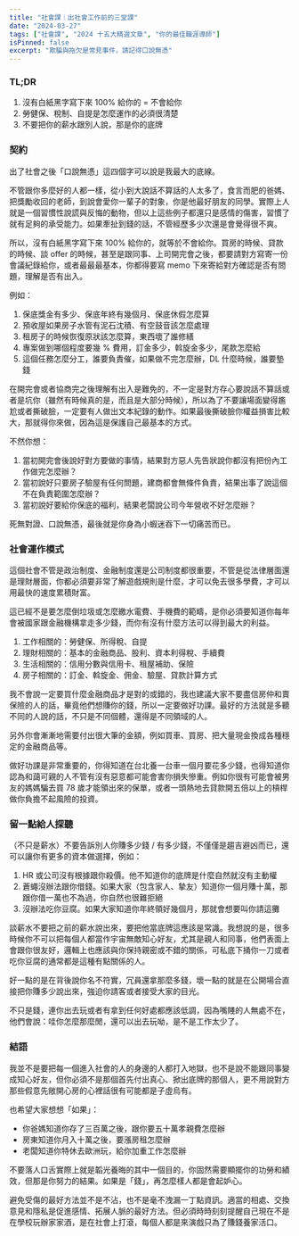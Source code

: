 ```yaml
---
title: "社會課｜出社會工作前的三堂課"
date: "2024-03-27"
tags: ["社會課", "2024 十五大精選文章", "你的最佳職涯導師"]
isPinned: false
excerpt: "欺騙與拖欠是常見事件，請記得口說無憑"
---
```


### TL;DR
1. 沒有白紙黑字寫下來 100% 給你的 = 不會給你
2. 勞健保、稅制、自提是怎麼運作的必須很清楚
3. 不要把你的薪水跟別人說，那是你的底牌

### 契約
出了社會之後「口說無憑」這四個字可以說是我最大的底線。

不管跟你多麼好的人都一樣，從小到大說話不算話的人太多了，食言而肥的爸媽、把獎勵收回的老師，到說會愛你一輩子的對象，你是他最好朋友的同學。實際上人就是一個習慣性說謊與反悔的動物，但以上這些例子都還只是感情的傷害，習慣了就有足夠的承受能力。如果牽扯到錢的話，不管經歷多少次還是會覺得很不爽。

所以，沒有白紙黑字寫下來 100% 給你的，就等於不會給你。買房的時候、貸款的時候、談 offer 的時候，甚至是跟同事、上司開完會之後，都要請對方寫寄一份會議紀錄給你，或者最最最基本，你都得要寫 memo 下來寄給對方確認是否有問題，理解是否有出入。

例如：
1. 保底獎金有多少、保底年終有幾個月、保底休假怎麼算
1. 預收屋如果房子水管有泥石沈積、有空鼓音該怎麼處理
1. 租房子的時候恢復原狀該怎麼算，東西壞了誰修繕
1. 專案做到哪個程度要幾 % 費用，訂金多少，斡旋金多少，尾款怎麼給
1. 這個任務怎麼分工，誰要負責催，如果做不完怎麼辦，DL 什麼時候，誰要墊錢

在開完會或者協商完之後理解有出入是難免的，不一定是對方存心要說話不算話或者是坑你（雖然有時候真的是，而且是大部分時候），所以為了不要讓場面變得尷尬或者撕破臉，一定要有人做出文本紀錄的動作。如果最後撕破臉你權益損害比較大，那就得你來做，因為這是保護自己最基本的方式。

不然你想：

1. 當初開完會後說好對方要做的事情，結果對方惡人先告狀說你都沒有把份內工作做完怎麼辦？
1. 當初說好只要房子驗屋有任何問題，建商都會無條件負責，結果出事了說這個不在負責範圍怎麼辦？
1. 當初說好要給你保底的福利，結果老闆說公司今年營收不好怎麼辦？

死無對證、口說無憑，最後就是你身為小蝦迷吞下一切痛苦而已。

### 社會運作模式
這個社會不管是政治制度、金融制度還是公司制度都很重要，不管是從法律層面還是理財層面，你都必須要非常了解遊戲規則是什麼，才可以免去很多學費，才可以用最快的速度累積財富。

這已經不是要怎麼倒垃圾或怎麼繳水電費、手機費的範疇，是你必須要知道你每年會被國家跟金融機構拿走多少錢，而你有沒有什麼方法可以得到最大的利益。

1. 工作相關的：勞健保、所得稅、自提
1. 理財相關的：基本的金融商品、股利、資本利得稅、手續費
1. 生活相關的：信用分數與信用卡、租屋補助、保險
1. 房子相關的：訂金、斡旋金、佣金、驗屋、貸款計算方式

我不會說一定要買什麼金融商品才是對的或錯的，我也建議大家不要盡信房仲和賣保險的人的話，畢竟他們想賺你的錢，所以一定要做好功課。最好的方法就是多聽不同的人說的話，不只是不同個體，還得是不同領域的人。

另外你會漸漸地需要付出很大筆的金額，例如買車、買房、把大量現金換成各種穩定的金融商品等。

做好功課是非常重要的，你得知道在台北養一台車一個月要花多少錢，也得知道你認為和藹可親的人不管有沒有惡意都可能會害你損失慘重。例如你很有可能會被男友的媽媽騙去買 78 歲才能領出來的保單，或者一頭熱地去貸款開五倍以上的槓桿做你負擔不起風險的投資。

### 留一點給人探聽
（不只是薪水）不要告訴別人你賺多少錢 / 有多少錢，不僅僅是趨吉避凶而已，還可以讓你有更多的資本做選擇，例如：

1. HR 或公司沒有根據跟你殺價。他不知道你的底牌是什麼自然就沒有主動權
1. 蒼蠅沒辦法跟你借錢。如果大家（包含家人、摯友）知道你一個月賺十萬，那跟你借一萬也不為過，你自然也很難拒絕
1. 沒辦法吃你豆腐。如果大家知道你年終領好幾個月，那就會想要叫你請這攤

談薪水不要把之前的薪水說出來，要把他當底牌這應該是常識。我想說的是，很多時候你不可以把每個人都當作宇宙無敵知心好友，尤其是親人和同事，他們表面上會跟你很友好，邏輯上也應該與你保持親密或不錯的關係，可私底下捅你一刀或者吃你豆腐的通常都是這種有點關係的人。

好一點的是在背後說你名不符實，冗員還拿那麼多錢，壞一點的就是在公開場合直接把你賺多少說出來，強迫你請客或者接受大家的目光。

不只是錢，連你出去玩或者有拿到任何好處都應該低調，因為嘴賤的人無處不在，他們會說：哇你怎麼那麼閒，還可以出去玩呦，是不是工作太少了。

### 結語
我並不是要把每一個進入社會的人的身邊的人都打入地獄，也不是說不能跟同事變成知心好友，但你必須不是那個首先付出真心、掀出底牌的那個人，更不用說對方那些假意先敞開心房的心裡話很有可能都是子虛烏有。

也希望大家想想「如果」：

- 你爸媽知道你存了三百萬之後，跟你要五十萬孝親費怎麼辦
- 房東知道你月入十萬之後，要漲房租怎麼辦
- 老闆知道你特休去歐洲玩，給你加重工作怎麼辦

不要落人口舌實際上就是韜光養晦的其中一個目的，你固然需要顯擺你的功勞和績效，但那是你努力的結果。如果是「錢」，再怎麼樣人都是會起妒心。

避免受傷的最好方法並不是不沾，也不是毫不洩漏一丁點資訊。適當的相處、交換意見和隱私是促進感情、拓展人脈的最好方法。但必須時時刻刻提醒自己現在不是在學校玩辦家家酒，是在社會上打滾，每個人都是來演戲只為了賺錢養家活口。